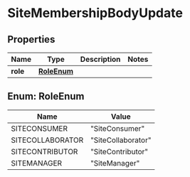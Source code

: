 

# SiteMembershipBodyUpdate

## Properties

Name | Type | Description | Notes
------------ | ------------- | ------------- | -------------
**role** | [**RoleEnum**](#RoleEnum) |  | 



## Enum: RoleEnum

Name | Value
---- | -----
SITECONSUMER | &quot;SiteConsumer&quot;
SITECOLLABORATOR | &quot;SiteCollaborator&quot;
SITECONTRIBUTOR | &quot;SiteContributor&quot;
SITEMANAGER | &quot;SiteManager&quot;



